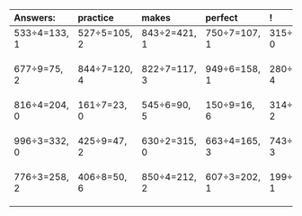 | Answers: | practice | makes | perfect | ! |
| :--- | :--- | :--- | :--- | :--- |
| 533÷4=133, 1 | 527÷5=105, 2 | 843÷2=421, 1 | 750÷7=107, 1 | 315÷5=63, 0 | 
|   |   |   |   |   | 
|   |   |   |   |   | 
|   |   |   |   |   | 
| 677÷9=75, 2 | 844÷7=120, 4 | 822÷7=117, 3 | 949÷6=158, 1 | 280÷6=46, 4 | 
|   |   |   |   |   | 
|   |   |   |   |   | 
|   |   |   |   |   | 
| 816÷4=204, 0 | 161÷7=23, 0 | 545÷6=90, 5 | 150÷9=16, 6 | 314÷8=39, 2 | 
|   |   |   |   |   | 
|   |   |   |   |   | 
|   |   |   |   |   | 
| 996÷3=332, 0 | 425÷9=47, 2 | 630÷2=315, 0 | 663÷4=165, 3 | 743÷5=148, 3 | 
|   |   |   |   |   | 
|   |   |   |   |   | 
|   |   |   |   |   | 
| 776÷3=258, 2 | 406÷8=50, 6 | 850÷4=212, 2 | 607÷3=202, 1 | 199÷2=99, 1 | 
|   |   |   |   |   | 
|   |   |   |   |   | 
|   |   |   |   |   | 
